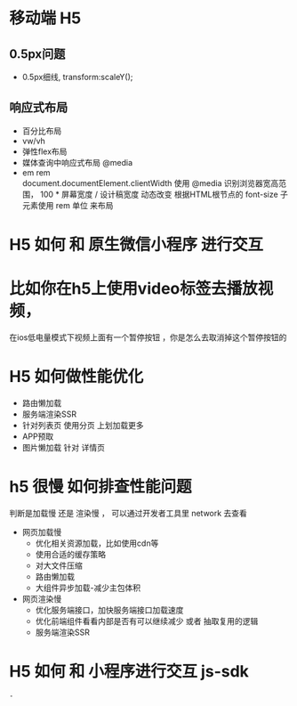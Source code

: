 # 移动端 H5 
## 0.5px问题
 - 0.5px细线,
 transform:scaleY();

## 响应式布局
 - 百分比布局
 - vw/vh
 - 弹性flex布局
 - 媒体查询中响应式布局 @media 
 - em rem  
 document.documentElement.clientWidth
    使用 @media 识别浏览器宽高范围， 100 * 屏幕宽度 / 设计稿宽度
    动态改变 根据HTML根节点的 font-size
    子元素使用 rem 单位 来布局

# H5 如何 和 原生微信小程序 进行交互
 
# 比如你在h5上使用video标签去播放视频，
 在ios低电量模式下视频上面有一个暂停按钮
 ，你是怎么去取消掉这个暂停按钮的

 # H5 如何做性能优化
  - 路由懒加载
  - 服务端渲染SSR
  - 针对列表页 使用分页 上划加载更多
  - APP预取
  - 图片懒加载  针对 详情页 
# h5 很慢 如何排查性能问题
  判断是加载慢 还是 渲染慢 ， 可以通过开发者工具里 network 去查看
 - 网页加载慢
    - 优化相关资源加载，比如使用cdn等
    - 使用合适的缓存策略
    - 对大文件压缩
    - 路由懒加载
    - 大组件异步加载-减少主包体积
- 网页渲染慢
    - 优化服务端接口，加快服务端接口加载速度
    - 优化前端组件看看内部是否有可以继续减少 或者 抽取复用的逻辑
    - 服务端渲染SSR

# H5 如何 和 小程序进行交互 js-sdk
    - 


